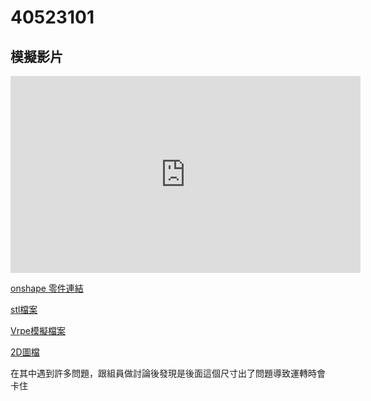 # 40523101

## 模擬影片

<iframe width="560" height="315" src="https://www.youtube.com/embed/B5Gprui9vVY" frameborder="0" allow="autoplay; encrypted-media" allowfullscreen></iframe>



[onshape 零件連結 ](https://cad.onshape.com/documents/0ba29b69f57aac35a3af00eb/w/30eefc36c021fbfb816492cb/e/d9772a26d99cc3a078e9e4ba)

[stl檔案](https://github.com/s40523101/cd2018/blob/gh-pages/40523101/three.stl)

[Vrpe模擬檔案 ](https://github.com/s40523101/cd2018/blob/gh-pages/40523101/three3.ttt)

[2D圖檔](https://github.com/s40523101/cd2018/blob/gh-pages/40523101/triple_lifter.slvs)

在其中遇到許多問題，跟組員做討論後發現是後面這個尺寸出了問題導致運轉時會卡住


